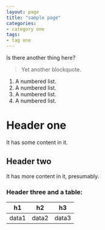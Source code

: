 ```yaml
---
layout: page
title: "sample page"
categories:
- category one
tags:
- tag one
---
```


Is there another thing here?

> Yet another blockquote.

1. A numbered list.
2. A numbered list.
3. A numbered list.
4. A numbered list.

# Header one

It has some content in it.

## Header two
It has more content in it, presumably.

### Header three and a table:

| h1 | h2 | h3 |
|-|-|-|
| data1 | data2 | data3 |
